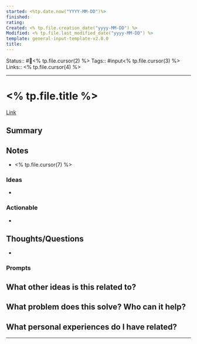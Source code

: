 ```yaml
---
started: <%tp.date.now("YYYY-MM-DD")%>
finished: 
rating: 
Created: <% tp.file.creation_date("yyyy-MM-DD") %>
Modified: <% tp.file.last_modified_date("yyyy-MM-DD") %>
template: general-input-template-v2.0.0
title:
---
```


Status:: #📖<% tp.file.cursor(2) %>
Tags:: #input<% tp.file.cursor(3) %>
Links:: <% tp.file.cursor(4) %>
___

# <% tp.file.title %>

[Link](<% tp.file.cursor(6) %>)

## Summary

> 

## Notes
- <% tp.file.cursor(7) %>

### Ideas
- 

### Actionable
- 

## Thoughts/Questions
- 

### Prompts

**What other ideas is this related to?**
- 

**What problem does this solve? Who can it help?**
- 

**What personal experiences do I have related?**
- 

___
